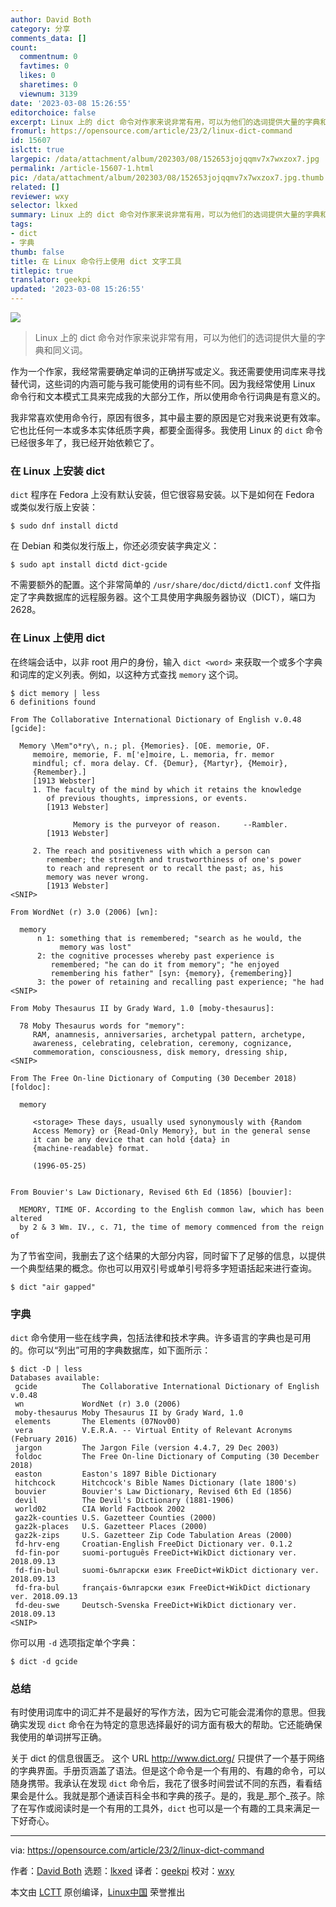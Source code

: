 ```yaml
---
author: David Both
category: 分享
comments_data: []
count:
  commentnum: 0
  favtimes: 0
  likes: 0
  sharetimes: 0
  viewnum: 3139
date: '2023-03-08 15:26:55'
editorchoice: false
excerpt: Linux 上的 dict 命令对作家来说非常有用，可以为他们的选词提供大量的字典和同义词。
fromurl: https://opensource.com/article/23/2/linux-dict-command
id: 15607
islctt: true
largepic: /data/attachment/album/202303/08/152653jojqqmv7x7wxzox7.jpg
permalink: /article-15607-1.html
pic: /data/attachment/album/202303/08/152653jojqqmv7x7wxzox7.jpg.thumb.jpg
related: []
reviewer: wxy
selector: lkxed
summary: Linux 上的 dict 命令对作家来说非常有用，可以为他们的选词提供大量的字典和同义词。
tags:
- dict
- 字典
thumb: false
title: 在 Linux 命令行上使用 dict 文字工具
titlepic: true
translator: geekpi
updated: '2023-03-08 15:26:55'
---
```


![](/data/attachment/album/202303/08/152653jojqqmv7x7wxzox7.jpg)



> 
> Linux 上的 dict 命令对作家来说非常有用，可以为他们的选词提供大量的字典和同义词。
> 
> 
> 


作为一个作家，我经常需要确定单词的正确拼写或定义。我还需要使用词库来寻找替代词，这些词的内涵可能与我可能使用的词有些不同。因为我经常使用 Linux 命令行和文本模式工具来完成我的大部分工作，所以使用命令行词典是有意义的。


我非常喜欢使用命令行，原因有很多，其中最主要的原因是它对我来说更有效率。它也比任何一本或多本实体纸质字典，都要全面得多。我使用 Linux 的 `dict` 命令已经很多年了，我已经开始依赖它了。


### 在 Linux 上安装 dict


`dict` 程序在 Fedora 上没有默认安装，但它很容易安装。以下是如何在 Fedora 或类似发行版上安装：



```
$ sudo dnf install dictd

```

在 Debian 和类似发行版上，你还必须安装字典定义：



```
$ sudo apt install dictd dict-gcide

```

不需要额外的配置。这个非常简单的 `/usr/share/doc/dictd/dict1.conf` 文件指定了字典数据库的远程服务器。这个工具使用字典服务器协议（DICT），端口为 2628。


### 在 Linux 上使用 dict


在终端会话中，以非 root 用户的身份，输入 `dict <word>` 来获取一个或多个字典和词库的定义列表。例如，以这种方式查找 `memory` 这个词。



```
$ dict memory | less
6 definitions found

From The Collaborative International Dictionary of English v.0.48 [gcide]:

  Memory \Mem"o*ry\, n.; pl. {Memories}. [OE. memorie, OF.
     memoire, memorie, F. m['e]moire, L. memoria, fr. memor
     mindful; cf. mora delay. Cf. {Demur}, {Martyr}, {Memoir},
     {Remember}.]
     [1913 Webster]
     1. The faculty of the mind by which it retains the knowledge
        of previous thoughts, impressions, or events.
        [1913 Webster]

              Memory is the purveyor of reason.     --Rambler.
        [1913 Webster]

     2. The reach and positiveness with which a person can
        remember; the strength and trustworthiness of one's power
        to reach and represent or to recall the past; as, his
        memory was never wrong.
        [1913 Webster]
<SNIP>

From WordNet (r) 3.0 (2006) [wn]:

  memory
      n 1: something that is remembered; "search as he would, the
           memory was lost"
      2: the cognitive processes whereby past experience is
         remembered; "he can do it from memory"; "he enjoyed
         remembering his father" [syn: {memory}, {remembering}]
      3: the power of retaining and recalling past experience; "he had
<SNIP>

From Moby Thesaurus II by Grady Ward, 1.0 [moby-thesaurus]:

  78 Moby Thesaurus words for "memory":
     RAM, anamnesis, anniversaries, archetypal pattern, archetype,
     awareness, celebrating, celebration, ceremony, cognizance,
     commemoration, consciousness, disk memory, dressing ship,
<SNIP>

From The Free On-line Dictionary of Computing (30 December 2018) [foldoc]:

  memory

     <storage> These days, usually used synonymously with {Random
     Access Memory} or {Read-Only Memory}, but in the general sense
     it can be any device that can hold {data} in
     {machine-readable} format.

     (1996-05-25)


From Bouvier's Law Dictionary, Revised 6th Ed (1856) [bouvier]:

  MEMORY, TIME OF. According to the English common law, which has been altered
  by 2 & 3 Wm. IV., c. 71, the time of memory commenced from the reign of

```

为了节省空间，我删去了这个结果的大部分内容，同时留下了足够的信息，以提供一个典型结果的概念。你也可以用双引号或单引号将多字短语括起来进行查询。



```
$ dict "air gapped"

```

### 字典


`dict` 命令使用一些在线字典，包括法律和技术字典。许多语言的字典也是可用的。你可以“列出”可用的字典数据库，如下面所示：



```
$ dict -D | less
Databases available:
 gcide          The Collaborative International Dictionary of English v.0.48
 wn             WordNet (r) 3.0 (2006)
 moby-thesaurus Moby Thesaurus II by Grady Ward, 1.0
 elements       The Elements (07Nov00)
 vera           V.E.R.A. -- Virtual Entity of Relevant Acronyms (February 2016)
 jargon         The Jargon File (version 4.4.7, 29 Dec 2003)
 foldoc         The Free On-line Dictionary of Computing (30 December 2018)
 easton         Easton's 1897 Bible Dictionary
 hitchcock      Hitchcock's Bible Names Dictionary (late 1800's)
 bouvier        Bouvier's Law Dictionary, Revised 6th Ed (1856)
 devil          The Devil's Dictionary (1881-1906)
 world02        CIA World Factbook 2002
 gaz2k-counties U.S. Gazetteer Counties (2000)
 gaz2k-places   U.S. Gazetteer Places (2000)
 gaz2k-zips     U.S. Gazetteer Zip Code Tabulation Areas (2000)
 fd-hrv-eng     Croatian-English FreeDict Dictionary ver. 0.1.2
 fd-fin-por     suomi-português FreeDict+WikDict dictionary ver. 2018.09.13
 fd-fin-bul     suomi-български език FreeDict+WikDict dictionary ver. 2018.09.13
 fd-fra-bul     français-български език FreeDict+WikDict dictionary ver. 2018.09.13
 fd-deu-swe     Deutsch-Svenska FreeDict+WikDict dictionary ver. 2018.09.13
<SNIP>

```

你可以用 `-d` 选项指定单个字典：



```
$ dict -d gcide

```

### 总结


有时使用词库中的词汇并不是最好的写作方法，因为它可能会混淆你的意思。但我确实发现 `dict` 命令在为特定的意思选择最好的词方面有极大的帮助。它还能确保我使用的单词拼写正确。


关于 dict 的信息很匮乏。 这个 URL <http://www.dict.org/> 只提供了一个基于网络的字典界面。手册页涵盖了语法。但是这个命令是一个有用的、有趣的命令，可以随身携带。我承认在发现 `dict` 命令后，我花了很多时间尝试不同的东西，看看结果会是什么。我就是那个通读百科全书和字典的孩子。是的，我是\_那个\_孩子。除了在写作或阅读时是一个有用的工具外，`dict` 也可以是一个有趣的工具来满足一下好奇心。




---


via: <https://opensource.com/article/23/2/linux-dict-command>


作者：[David Both](https://opensource.com/users/dboth) 选题：[lkxed](https://github.com/lkxed) 译者：[geekpi](https://github.com/geekpi) 校对：[wxy](https://github.com/wxy)


本文由 [LCTT](https://github.com/LCTT/TranslateProject) 原创编译，[Linux中国](https://linux.cn/) 荣誉推出